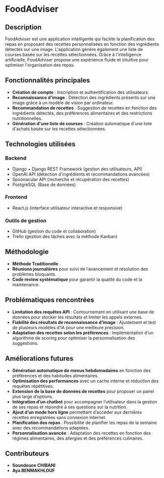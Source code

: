 # FoodAdviser

## Description
FoodAdviser est une application intelligente qui facilite la planification des repas en proposant des recettes personnalisées en fonction des ingrédients détectés sur une image. L'application génère également une liste de courses basée sur les recettes sélectionnées. Grâce à l'intelligence artificielle, FoodAdviser propose une expérience fluide et intuitive pour optimiser l'organisation des repas.

## Fonctionnalités principales
- **Création de compte** : Inscription et authentification des utilisateurs.
- **Reconnaissance d'image** : Détection des ingrédients présents sur une image grâce à un modèle de vision par ordinateur.
- **Recommandation de recettes** : Suggestion de recettes en fonction des ingrédients détectés, des préférences alimentaires et des restrictions nutritionnelles.
- **Génération d'une liste de courses** : Création automatique d'une liste d'achats basée sur les recettes sélectionnées.

## Technologies utilisées
### Backend
- Django + Django REST Framework (gestion des utilisateurs, API)
- OpenAI API (détection d'ingrédients et recommandations avancées)
- Spoonacular API (recherche et récupération des recettes)
- PostgreSQL (Base de données) 

### Frontend
- React.js (interface utilisateur interactive et responsive)

### Outils de gestion
- GitHub (gestion du code et collaboration)
- Trello (gestion des tâches avec la méthode Kanban)


## Méthodologie
- **Méthode Traditionelle** .
- **Réunions journalières** pour suivi de l’avancement et résolution des problèmes bloquants.
- **Code review systématique** pour garantir la qualité du code et la maintenance.

## Problématiques rencontrées
- **Limitation des requêtes API** : Contournement en utilisant une base de données pour stocker les résultats et limiter les appels externes.
- **Fiabilité des résultats de reconnaissance d’image** : Ajustement et test de plusieurs modèles d’IA pour une meilleure précision.
- **Adaptation des recettes selon les préférences** : Implémentation d'un algorithme de scoring pour optimiser la personnalisation des suggestions.

## Améliorations futures
- **Génération automatique de menus hebdomadaires** en fonction des préférences et des habitudes alimentaires.
- **Optimisation des performances** avec un cache interne et réduction des requêtes répétitives.
- **Extension de la base de données de recettes** pour proposer un panel plus large d’options.
- **Intégration d’un chatbot** pour accompagner l’utilisateur dans la gestion de ses repas et répondre à ses questions sur la nutrition.
- **Ajout d’un mode hors ligne** permettant d’accéder aux dernières recettes enregistrées sans connexion Internet.
- **Planification des repas** : Possibilité de planifier les repas de la semaine avec des recommandations adaptées.
- **Personnalisation avancée** : Adaptation des recettes en fonction des régimes alimentaires, des allergies et des préférences culinaires.


## Contributeurs
- **Soundouce CHIBANI**
- **Aya BENMAKHLOUF**


